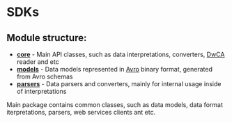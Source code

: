 # SDKs

## Module structure:
- [**core**](https://github.com/gbif/artery/tree/master/sdks/core) - Main API classes, such as data interpretations, converters, [DwCA](https://www.tdwg.org/standards/dwc/) reader and etc
- [**models**](https://github.com/gbif/artery/tree/master/sdks/models) - Data models represented in [Avro](https://avro.apache.org/docs/current/) binary format, generated from Avro schemas
- [**parsers**](https://github.com/gbif/artery/tree/master/sdks/parsers) - Data parsers and converters, mainly for internal usage inside of interpretations

Main package contains common classes, such as data models, data format iterpretations, parsers, web services clients ant etc.